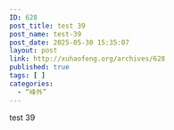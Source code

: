 ```yaml
---
ID: 628
post_title: test 39
post_name: test-39
post_date: 2025-05-30 15:35:07
layout: post
link: http://xuhaofeng.org/archives/628
published: true
tags: [ ]
categories:
  - “峰外”
---
```

test 39